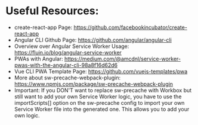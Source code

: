 # Useful Resources:

- create-react-app Page: https://github.com/facebookincubator/create-react-app
- Angular CLI Github Page: https://github.com/angular/angular-cli
- Overview over Angular Service Worker Usage: https://fluin.io/blog/angular-service-worker
- PWAs with Angular: https://medium.com/@amcdnl/service-worker-pwas-with-the-angular-cli-98a8f16d62d6
- Vue CLI PWA Template Page: https://github.com/vuejs-templates/pwa
- More about sw-precache-webpack-plugin: https://www.npmjs.com/package/sw-precache-webpack-plugin
- Important: If you DON'T want to replace sw-precache with Workbox but still want to add your own Service Worker logic, you have to use the importScripts[]  option on the sw-precache config to import your own Service Worker file into the generated one. This allows you to add your own logic.